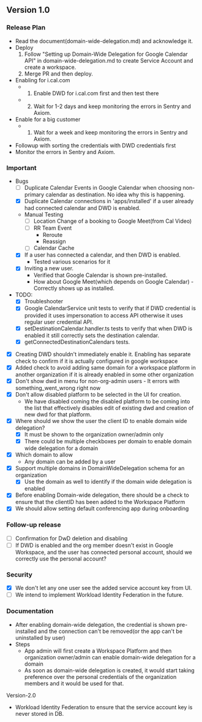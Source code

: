 ## Version 1.0
### Release Plan
  - Read the document(domain-wide-delegation.md) and acknowledge it.
  - Deploy
    1. Follow "Setting up Domain-Wide Delegation for Google Calendar API" in domain-wide-delegation.md to create Service Account and create a workspace.
    2. Merge PR and then deploy.
 - Enabling for i.cal.com
    - 1. Enable DWD for i.cal.com first and then test there
    - 2. Wait for 1-2 days and keep monitoring the errors in Sentry and Axiom.
 - Enable for a big customer
    - 1. Wait for a week and keep monitoring the errors in Sentry and Axiom.
- Followup with sorting the credentials with DWD credentials first
- Monitor the errors in Sentry and Axiom.

### Important
  - Bugs
    - [ ] Duplicate Calendar Events in Google Calendar when choosing non-primary calendar as destination. No idea why this is happening.
    - [x] Duplicate Calendar connections in 'apps/installed' if a user already had connected calendar and DWD is enabled.
    - Manual Testing
      - [ ] Location Change of a booking  to Google Meet(from Cal Video)
      - [ ] RR Team Event
        - Reroute
        - Reassign
      - [ ] Calendar Cache
    - [x] If a user has connected a calendar, and then DWD is enabled.
      - Tested various scenarios for it
    - [x] Inviting a new user. 
      - Verified that Google Calendar is shown pre-installed. 
      - How about Google Meet(which depends on Google Calendar) - Correctly shows up as installed.
  - TODO:
    - [x] Troubleshooter
    - [x] Google CalendarService unit tests to verify that if DWD credential is provided it uses impersonation to access API otherwise it uses regular user credential API.
    - [x] setDestinationCalendar.handler.ts tests to verify that when DWD is enabled it still correctly sets the destination calendar. 
    - [x] getConnectedDestinationCalendars tests.
  - [x] Creating DWD shouldn't immediately enable it. Enabling has separate check to confirm if it is actually configured in google workspace
  - [x] Added check to avoid adding same domain for a workspace platform in another organization if it is already enabled in some other organization
  - [x] Don't show dwd in menu for non-org-admin users - It errors with something_went_wrong right now
  - [x] Don't allow disabled platform to be selected in the UI for creation.
    - We have disabled coming the disabled platform to be coming into the list that effectively disables edit of existing dwd and creation of new dwd for that platform.
  - [x] Where should we show the user the client ID to enable domain wide delegation?
    - [x] It must be shown to the organization owner/admin only
    - [x] There could be multiple checkboxes per domain to enable domain wide delegation for a domain
  - [x] Which domain to allow
    - Any domain can be added by a user
  - [x] Support multiple domains in DomainWideDelegation schema for an organization
    - [x] Use the domain as well to identify if the domain wide delegation is enabled
  - [x] Before enabling Domain-wide delegation, there should be a check to ensure that the clientID has been added to the Workspace Platform
  - [x] We should allow setting default conferencing app during onboarding

### Follow-up release
  - [ ] Confirmation for DwD deletion and disabling
  - [ ] If DWD is enabled and the org member doesn't exist in Google Workspace, and the user has connected personal account, should we correctly use the personal account?

### Security
  - [x] We don't let any one user see the added service account key from UI.
  - [ ] We intend to implement Workload Identity Federation in the future.
  
### Documentation
- After enabling domain-wide delegation, the credential is shown pre-installed and the connection can't be removed(or the app can't be uninstalled by user)
- Steps
  - App admin will first create a Workspace Platform and then organization owner/admin can enable domain-wide delegation for a domain
  - As soon as domain-wide delegation is created, it would start taking preference over the personal credentials of the organization members and it would be used for that. 

Version-2.0
- Workload Identity Federation to ensure that the service account key is never stored in DB.



